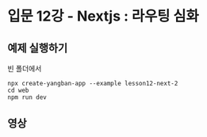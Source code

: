 # 입문 12강 - Nextjs : 라우팅 심화

## 예제 실행하기
빈 폴더에서
```
npx create-yangban-app --example lesson12-next-2
cd web
npm run dev
```

## 영상